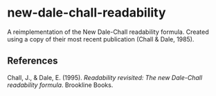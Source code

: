 # new-dale-chall-readability
A reimplementation of the New Dale-Chall readability formula. Created using a copy of
their most recent publication (Chall & Dale, 1985).


## References

Chall, J., & Dale, E. (1995). _Readability revisited: The new Dale-Chall readability formula_.
Brookline Books.
